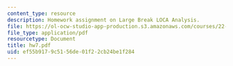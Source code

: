 ```yaml
---
content_type: resource
description: Homework assignment on Large Break LOCA Analysis.
file: https://ol-ocw-studio-app-production.s3.amazonaws.com/courses/22-39-integration-of-reactor-design-operations-and-safety-fall-2006/ef55b9179c5156de01f22cb24be1f284_hw7.pdf
file_type: application/pdf
resourcetype: Document
title: hw7.pdf
uid: ef55b917-9c51-56de-01f2-2cb24be1f284
---
```

